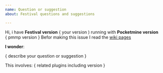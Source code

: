```yaml
---
name: Question or suggestion
about: Festival questions and suggestions

---
```


Hi, i have **Festival version** { your version )
running with **Pocketmine version** { pmmp version }
Befor making this issue I read the [wiki pages](https://github.com/genboy/Festival/wiki)

**I wonder**: 

{ describe your question or suggestion }

This involves: { related plugins including version }
